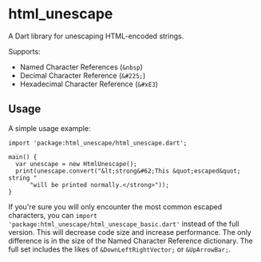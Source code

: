 # html_unescape

A Dart library for unescaping HTML-encoded strings. 

Supports:

* Named Character References (`&nbsp`)
* Decimal Character Reference (`&#225;`)
* Hexadecimal Character Reference (`&#xE3`)

## Usage

A simple usage example:

    import 'package:html_unescape/html_unescape.dart';

    main() {
      var unescape = new HtmlUnescape();
      print(unescape.convert("&lt;strong&#62;This &quot;escaped&quot; string "
          "will be printed normally.</strong>"));
    }

If you're sure you will only encounter the most common escaped characters,
you can `import 'package:html_unescape/html_unescape_basic.dart'` instead of
the full version. This will decrease code size and increase performance. The
only difference is in the size of the Named Character Reference dictionary.
The full set includes the likes of `&DownLeftRightVector;` or `&UpArrowBar;`.
